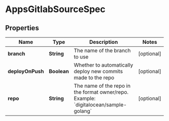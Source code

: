 

# AppsGitlabSourceSpec


## Properties

| Name | Type | Description | Notes |
|------------ | ------------- | ------------- | -------------|
|**branch** | **String** | The name of the branch to use |  [optional] |
|**deployOnPush** | **Boolean** | Whether to automatically deploy new commits made to the repo |  [optional] |
|**repo** | **String** | The name of the repo in the format owner/repo. Example: &#x60;digitalocean/sample-golang&#x60; |  [optional] |




